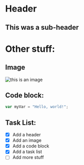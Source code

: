 # Header

## This was a sub-header

# Other stuff: 

## Image
![this is an image](https://camo.githubusercontent.com/fd4b481746fdc3fa572431efa66a5e9e2eb8e6d80b06565ba1ed1a50d54925e7/68747470733a2f2f6f63746f6465782e6769746875622e636f6d2f696d616765732f79616b746f6361742e706e67)


## Code block:
``` javascript
var myVar = "Hello, world!";
``` 

## Task List: 
- [x] Add a header
- [x] Add an image
- [x] Add a code block
- [x] Add a task list
- [ ] Add more stuff
